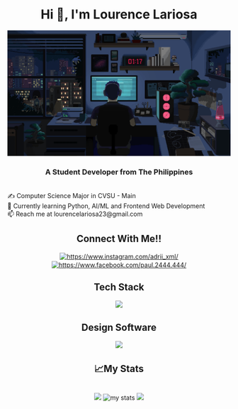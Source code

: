 <h1 align="center">Hi 👋, I'm Lourence Lariosa</h1>
<p align="center">
  <img src="room.gif" alt="animated" width="600" />
</p>
<h3 align="center">A Student Developer from The Philippines</h3>
<br>
✍️ Computer Science Major in CVSU - Main  <br/>
🌱 Currently learning Python, AI/ML and Frontend Web Development <br/>
📫 Reach me at lourencelariosa23@gmail.com <br/>

<h2 align="center">Connect With Me!!</h2>
<p align="center">
<a href="https://www.instagram.com/_renznavi/" target="_blank"><img align="center" src="https://raw.githubusercontent.com/rahuldkjain/github-profile-readme-generator/master/src/images/icons/Social/instagram.svg" alt="https://www.instagram.com/adrii_xml/" height="30" width="40" /></a>
<a href="https://www.facebook.com/profile.php?id=100084884895068" target="_blank"><img align="center" src="https://raw.githubusercontent.com/rahuldkjain/github-profile-readme-generator/master/src/images/icons/Social/facebook.svg" alt="https://www.facebook.com/paul.2444.444/" height="30" width="40" /></a>
</p>

<h2 align="center">Tech Stack</h2>
<p align="center">
  <a align="center" href="https://skillicons.dev">
    <img src="https://skillicons.dev/icons?i=py,java,js,html,css,php,&perline=8" />
  </a>
</p>

<h2 align="center">Design Software</h2>
<p align="center">
  <a align="center" href="https://skillicons.dev">
    <img src="https://skillicons.dev/icons?i=figma,ps" />
  </a>
</p>

<h2 align="center">📈My Stats</h2>
  <br/>
<div align="center">
<a href="https://git.io/streak-stats"><img src="https://streak-stats.demolab.com?user=Y3su&theme=nightowl&border_radius=10&order=3" height="150" /></a>
<img alt='my stats' src="https://github-readme-stats.vercel.app/api?username=Y3su&hide_title=true&hide_rank=false&show_icons=true&include_all_commits=true&count_private=true&disable_animations=false&theme=nightowl&locale=en&order=1" height="150">
<img src="https://github-readme-stats.vercel.app/api/top-langs/?username=Y3su&hide_title=true&layout=compact&theme=nightowl&card_width=320&langs_count=6&order=2" height="150" />
</div>
